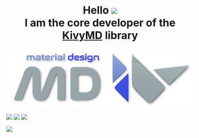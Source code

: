<h1 align="center">Hello <img src="https://github.com/blackcater/blackcater/raw/main/images/Hi.gif" height="32"/><br>
I am the core developer of the <a href="https://github.com/kivymd/KivyMD" target="_blank">KivyMD</a> library</h1>

<img src="https://github.com/HeaTTheatR/KivyMD-data/blob/master/gallery/banner.png" halign="center" alt="banner">

![](https://github-profile-summary-cards.vercel.app/api/cards/profile-details?username=HeaTTheatR&theme=default)
![](https://github-profile-summary-cards.vercel.app/api/cards/productive-time?username=HeaTTheatR&theme=default)
![](https://github-profile-summary-cards.vercel.app/api/cards/stats?username=HeaTTheatR&theme=default)

![](https://visitor-badge.laobi.icu/badge?page_id=HeaTTheatR.readme)
